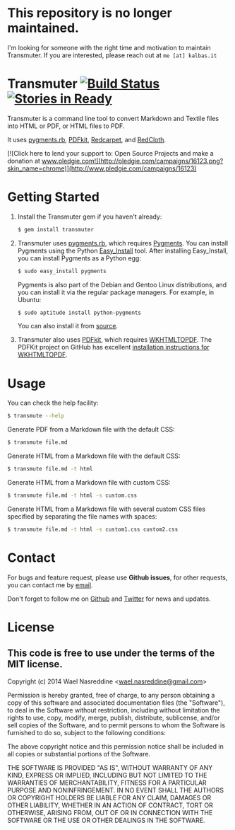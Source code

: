# This repository is no longer maintained.

I'm looking for someone with the right time and motivation to maintain
Transmuter. If you are interested, please reach out at `me [at]
kalbas.it`

# Transmuter [![Build Status](http://travis-ci.org/kalbasit/transmuter.png)](http://travis-ci.org/kalbasit/transmuter) [![Stories in Ready](https://badge.waffle.io/kalbasit/transmuter.png?label=ready&title=Ready)](https://waffle.io/kalbasit/transmuter)

Transmuter is a command line tool to convert Markdown and Textile files into HTML or PDF, or HTML files to PDF.

It uses [pygments.rb](https://github.com/tmm1/pygments.rb),
[PDFkit](https://github.com/jdpace/PDFKit),
[Redcarpet](https://github.com/tanoku/redcarpet), and
[RedCloth](http://redcloth.org).

[![Click here to lend your support to: Open Source Projects and make a donation at www.pledgie.com!](http://pledgie.com/campaigns/16123.png?skin_name=chrome)](http://www.pledgie.com/campaigns/16123)

# Getting Started

1. Install the Transmuter gem if you haven't already:

    ```bash
    $ gem install transmuter
    ```

2. Transmuter uses [pygments.rb](https://github.com/tmm1/pygments.rb), which requires [Pygments](http://pygments.org/). You can install Pygments using the Python [Easy_Install](http://peak.telecommunity.com/DevCenter/EasyInstall) tool. After installing Easy_Install, you can install Pygments as a Python egg:

      ```bash
      $ sudo easy_install pygments
      ```

    Pygments is also part of the Debian and Gentoo Linux distributions, and you can install it via the regular package managers. For example, in Ubuntu:

      ```bash
      $ sudo aptitude install python-pygments
      ```

    You can also install it from [source](https://bitbucket.org/birkenfeld/pygments-main).

3. Transmuter also uses [PDFkit](https://github.com/jdpace/PDFKit), which requires [WKHTMLTOPDF](http://wkhtmltopdf.googlecode.com/). The PDFKit project on GitHub has excellent [installation instructions for WKHTMLTOPDF](https://github.com/jdpace/PDFKit/wiki/Installing-WKHTMLTOPDF).

# Usage

You can check the help facility:

```bash
$ transmute --help
```

Generate PDF from a Markdown file with the default CSS:

```bash
$ transmute file.md
```

Generate HTML from a Markdown file with the default CSS:

```bash
$ transmute file.md -t html
```

Generate HTML from a Markdown file with custom CSS:

```bash
$ transmute file.md -t html -s custom.css
```

Generate HTML from a Markdown file with several custom CSS files specified by separating the file names with spaces:

```bash
$ transmute file.md -t html -s custom1.css custom2.css
```

# Contact

For bugs and feature request, please use __Github issues__, for other
requests, you can contact me by [email](mailto:wael.nasreddine@gmail.com).

Don't forget to follow me on [Github](https://github.com/kalbasit) and
[Twitter](https://twitter.com/kalbasit) for news and updates.

# License

## This code is free to use under the terms of the MIT license.

Copyright (c) 2014 Wael Nasreddine &lt;wael.nasreddine@gmail.com&gt;

Permission is hereby granted, free of charge, to any person obtaining
a copy of this software and associated documentation files (the
"Software"), to deal in the Software without restriction, including
without limitation the rights to use, copy, modify, merge, publish,
distribute, sublicense, and/or sell copies of the Software, and to
permit persons to whom the Software is furnished to do so, subject to
the following conditions:

The above copyright notice and this permission notice shall be
included in all copies or substantial portions of the Software.

THE SOFTWARE IS PROVIDED "AS IS", WITHOUT WARRANTY OF ANY KIND,
EXPRESS OR IMPLIED, INCLUDING BUT NOT LIMITED TO THE WARRANTIES OF
MERCHANTABILITY, FITNESS FOR A PARTICULAR PURPOSE AND
NONINFRINGEMENT. IN NO EVENT SHALL THE AUTHORS OR COPYRIGHT HOLDERS BE
LIABLE FOR ANY CLAIM, DAMAGES OR OTHER LIABILITY, WHETHER IN AN ACTION
OF CONTRACT, TORT OR OTHERWISE, ARISING FROM, OUT OF OR IN CONNECTION
WITH THE SOFTWARE OR THE USE OR OTHER DEALINGS IN THE SOFTWARE.
